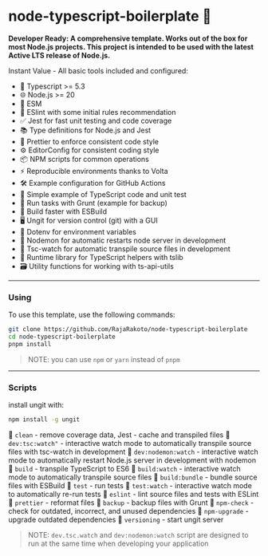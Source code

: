 # node-typescript-boilerplate 🚀

**Developer Ready: A comprehensive template. Works out of the box for most Node.js projects. This project is intended to be used with the latest Active LTS release of Node.js.**

Instant Value - All basic tools included and configured:

- 🚀 Typescript >= 5.3
- 🌐 Node.js >= 20
- 🌈 ESM
- 🧹 ESlint with some initial rules recommendation
- ✅ Jest for fast unit testing and code coverage
- 📚 Type definitions for Node.js and Jest
- 🎨 Prettier to enforce consistent code style
- ⚙️ EditorConfig for consistent coding style
- 📦 NPM scripts for common operations
- ⚡ Reproducible environments thanks to Volta
- 🛠️ Example configuration for GitHub Actions
- 📝 Simple example of TypeScript code and unit test
- 🐗 Run tasks with Grunt (example for backup)
- 🚄 Build faster with ESBuild
- 🖥️ Ungit for version control (git) with a GUI
- 🔑 Dotenv for environment variables
- 🔄 Nodemon for automatic restarts node server in development
- 🔌 Tsc-watch for automatic transpile source files in development
- 📘 Runtime library for TypeScript helpers with tslib
- 🗃️ Utility functions for working with ts-api-utils

---

### Using 

To use this template, use the following commands:

```bash
git clone https://github.com/RajaRakoto/node-typescript-boilerplate
cd node-typescript-boilerplate
pnpm install
```

> NOTE: you can use `npm` or `yarn` instead of `pnpm`

---

### Scripts 

install ungit with:

```bash
npm install -g ungit
```

📜 `clean` - remove coverage data, Jest - cache and transpiled files 
📜 `dev:tsc:watch"` - interactive watch mode to automatically transpile source files with tsc-watch in development 
📜 `dev:nodemon:watch` - interactive watch mode to automatically restart Node.js server in development with nodemon 
📜 `build` - transpile TypeScript to ES6 
📜 `build:watch` - interactive watch mode to automatically transpile source files 
📜 `build:bundle` - bundle source files with ESBuild 
📜 `test` - run tests 
📜 `test:watch` - interactive watch mode to automatically re-run tests 
📜 `eslint` - lint source files and tests with ESLint 
📜 `prettier` - reformat files 
📜 `backup` - backup files with Grunt 
📜 `npm-check` - check for outdated, incorrect, and unused dependencies 
📜 `npm-upgrade` - upgrade outdated dependencies 
📜 `versioning` - start ungit server 

> NOTE: `dev.tsc.watch` and `dev:nodemon:watch` script are designed to run at the same time when developing your application 